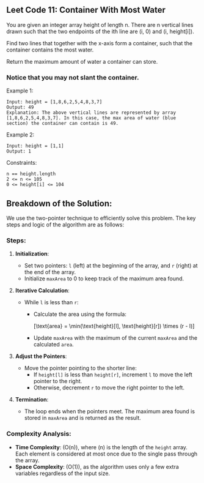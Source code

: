 ## Leet Code 11: Container With Most Water
You are given an integer array height of length n. There are n vertical lines drawn such that the two endpoints of the ith line are (i, 0) and (i, height[i]).

Find two lines that together with the x-axis form a container, such that the container contains the most water.

Return the maximum amount of water a container can store.

### Notice that you may not slant the container.


Example 1:

```plaintext
Input: height = [1,8,6,2,5,4,8,3,7]
Output: 49
Explanation: The above vertical lines are represented by array [1,8,6,2,5,4,8,3,7]. In this case, the max area of water (blue section) the container can contain is 49.
```

Example 2:
```plaintext
Input: height = [1,1]
Output: 1
```

Constraints:

```plaintext
n == height.length
2 <= n <= 105
0 <= height[i] <= 104
```


## Breakdown of the Solution:
We use the two-pointer technique to efficiently solve this problem. The key steps and logic of the algorithm are as follows:

### Steps:
1. **Initialization**:
   - Set two pointers: `l` (left) at the beginning of the array, and `r` (right) at the end of the array.
   - Initialize `maxArea` to 0 to keep track of the maximum area found.

2. **Iterative Calculation**:
   - While `l` is less than `r`:
     - Calculate the area using the formula:
       
        \[\text{area} = \min(\text{height}[l], \text{height}[r]) \times (r - l)\]

     - Update `maxArea` with the maximum of the current `maxArea` and the calculated `area`.

3. **Adjust the Pointers**:
   - Move the pointer pointing to the shorter line:
     - If `height[l]` is less than `height[r]`, increment `l` to move the left pointer to the right.
     - Otherwise, decrement `r` to move the right pointer to the left.

4. **Termination**:
   - The loop ends when the pointers meet. The maximum area found is stored in `maxArea` and is returned as the result.

### Complexity Analysis:
- **Time Complexity**: \(O(n)\), where \(n\) is the length of the `height` array. Each element is considered at most once due to the single pass through the array.
- **Space Complexity**: \(O(1)\), as the algorithm uses only a few extra variables regardless of the input size.

